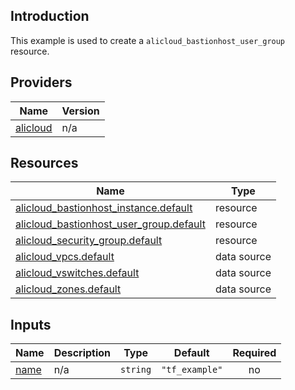 <!-- BEGIN_TF_DOCS -->
## Introduction

This example is used to create a `alicloud_bastionhost_user_group` resource.

## Providers

| Name | Version |
|------|---------|
| <a name="provider_alicloud"></a> [alicloud](#provider\_alicloud) | n/a |

## Resources

| Name | Type |
|------|------|
| [alicloud_bastionhost_instance.default](https://registry.terraform.io/providers/aliyun/alicloud/latest/docs/resources/bastionhost_instance) | resource |
| [alicloud_bastionhost_user_group.default](https://registry.terraform.io/providers/aliyun/alicloud/latest/docs/resources/bastionhost_user_group) | resource |
| [alicloud_security_group.default](https://registry.terraform.io/providers/aliyun/alicloud/latest/docs/resources/security_group) | resource |
| [alicloud_vpcs.default](https://registry.terraform.io/providers/aliyun/alicloud/latest/docs/data-sources/vpcs) | data source |
| [alicloud_vswitches.default](https://registry.terraform.io/providers/aliyun/alicloud/latest/docs/data-sources/vswitches) | data source |
| [alicloud_zones.default](https://registry.terraform.io/providers/aliyun/alicloud/latest/docs/data-sources/zones) | data source |

## Inputs

| Name | Description | Type | Default | Required |
|------|-------------|------|---------|:--------:|
| <a name="input_name"></a> [name](#input\_name) | n/a | `string` | `"tf_example"` | no |
<!-- END_TF_DOCS -->    